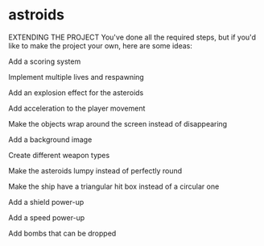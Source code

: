 # astroids

EXTENDING THE PROJECT
You've done all the required steps, but if you'd like to make the project your own, here are some ideas:

Add a scoring system

Implement multiple lives and respawning

Add an explosion effect for the asteroids

Add acceleration to the player movement

Make the objects wrap around the screen instead of disappearing

Add a background image

Create different weapon types

Make the asteroids lumpy instead of perfectly round

Make the ship have a triangular hit box instead of a circular one

Add a shield power-up

Add a speed power-up

Add bombs that can be dropped
